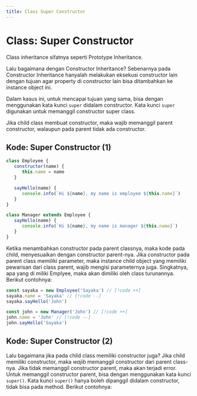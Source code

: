 ```yaml
---
title: Class Super Constructor
---
```


# Class: Super Constructor

Class inheritance sifatnya seperti Prototype Inheritance. 

Lalu bagaimana dengan Constructor Inheritance? Sebenarnya pada Constructor Inheritance hanyalah melakukan eksekusi constructor lain dengan tujuan agar property di constructor lain bisa ditambahkan ke instance object ini.

Dalam kasus ini, untuk mencapai tujuan yang sama, bisa dengan menggunakan kata kunci `super` didalam constructor.
Kata kunci `super` digunakan untuk memanggil constructor super class.

Jika child class membuat constructor, maka wajib memanggil parent constructor, walaupun pada parent tidak ada constructor.

## Kode: Super Constructor (1)

```js
class Employee {
   constructor(name) {
      this.name = name
   }

   sayHello(name) {
      console.info(`Hi ${name}, my name is employee ${this.name}`)
   }
}

class Manager extends Employee {
   sayHello(name) {
      console.info(`Hi ${name}, my name is manager ${this.name}`)
   }
}
```

Ketika menambahkan constructor pada parent classnya, maka kode pada child, menyesuaikan dengan constructor parent-nya. Jika constructor pada parent class memiliki parameter, maka instance child object yang memiliki pewarisan dari class parent, wajib mengisi parameternya juga. Singkatnya, apa yang di miliki Emplyee, maka akan dimiliki oleh class turunannya. Berikut contohnya:

```js
const sayaka = new Employee('Sayaka') // [!code ++]
sayaka.name = 'Sayaka' // [!code --]
sayaka.sayHello('John')

const john = new Manager('John') // [!code ++]
john.name = 'John' // [!code --]
john.sayHello('Sayaka')
```

## Kode: Super Constructor (2)

Lalu bagaimana jika pada child class memiliki constructor juga? 
Jika child memiliki constructor, maka *wajib* memanggil constructor dari parent class-nya. Jika tidak memanggil constructor parent, maka akan terjadi error. Untuk memanggil constructor parent, bisa dengan menggunakan kata kunci `super()`. Kata kunci `super()` hanya boleh dipanggil didalam constructor, tidak bisa pada method. Berikut contohnya:

```js

```